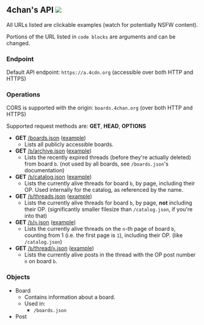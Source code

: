 ## 4chan's API ![](https://r3c0d3x.github.io/chan-apis/priority_shields/4chan.svg)

All URLs listed are clickable examples (watch for potentially NSFW content).

Portions of the URL listed in `code blocks` are arguments and can be changed.

### Endpoint

Default API endpoint: `https://a.4cdn.org` (accessible over both HTTP and HTTPS)

### Operations

CORS is supported with the origin: `boards.4chan.org` (over both HTTP and HTTPS)

Supported request methods are: **GET**, **HEAD**, **OPTIONS**

* **GET** [/boards.json](boards.md) ([example](https://a.4cdn.org/boards.json)) 
  - Lists all publicly accessible boards.
* **GET** [/`b`/archive.json](archive.md) ([example](https://a.4cdn.org/g/archive.json))
  - Lists the recently expired threads (before they're actually deleted) from board `b`. (not used by all boards, see `/boards.json`'s documentation)
* **GET** [/`b`/catalog.json](catalog.md) ([example](https://a.4cdn.org/g/catalog.json))
  - Lists the currently alive threads for board `b`, by page, including their OP. Used internally for the catalog, as referenced by the name.
* **GET** [/`b`/threads.json](threads.md) ([example](https://a.4cdn.org/g/threads.json))
  - Lists the currently alive threads for board `b`, by page, **not** including their OP. (significantly smaller filesize than `/catalog.json`, if you're into that)
* **GET** [/`b`/`n`.json](pagenum.md) ([example](https://a.4cdn.org/g/1.json))
  - Lists the currently alive threads on the `n`-th page of board `b`, counting from 1 (i.e. the first page is `1`), including their OP. (like `/catalog.json`)
* **GET** [/`b`/thread/`n`.json](threadnum.md) ([example](https://a.4cdn.org/g/thread/51971506.json))
  - Lists the currently alive posts in the thread with the OP post number `n` on board `b`.

### Objects

* Board
  - Contains information about a board.
  - Used in:
    * `/boards.json`
* Post
